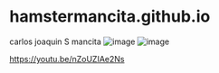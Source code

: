 # hamstermancita.github.io
carlos joaquin S mancita
![image](https://user-images.githubusercontent.com/122426342/212583427-dedac902-7e5a-43cf-b22b-83f6b68074f8.png)
![image](https://user-images.githubusercontent.com/122426342/212583831-753c31c7-43dc-4fda-8b68-2dcef1b25507.png)

https://youtu.be/nZoUZIAe2Ns

